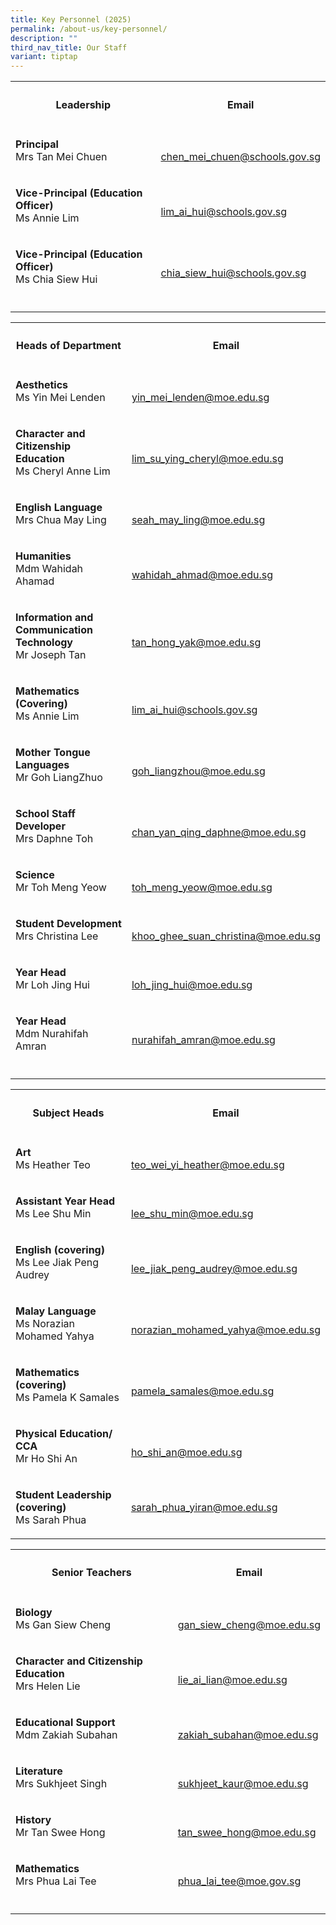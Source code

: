 ```yaml
---
title: Key Personnel (2025)
permalink: /about-us/key-personnel/
description: ""
third_nav_title: Our Staff
variant: tiptap
---
```

<table style="minWidth: 50px">
<colgroup>
<col>
<col>
</colgroup>
<tbody>
<tr>
<th rowspan="1" colspan="1">
<h4>Leadership</h4>
</th>
<th rowspan="1" colspan="1">
<h4>Email</h4>
</th>
</tr>
<tr>
<td rowspan="1" colspan="1">
<p><strong>Principal</strong> 
<br>Mrs Tan Mei Chuen</p>
</td>
<td rowspan="1" colspan="1">
<p>
<br><a href="mailto:chen_mei_chuen@schools.gov.sg" rel="noopener noreferrer nofollow" target="_blank">chen_mei_chuen@schools.gov.sg</a>
</p>
</td>
</tr>
<tr>
<td rowspan="1" colspan="1">
<p><strong>Vice-Principal (Education Officer)</strong> 
<br>Ms Annie Lim</p>
</td>
<td rowspan="1" colspan="1">
<p>
<br><a href="mailto:lim_ai_hui@schools.gov.sg" rel="noopener noreferrer nofollow" target="_blank">lim_ai_hui@schools.gov.sg</a>
</p>
</td>
</tr>
<tr>
<td rowspan="1" colspan="1">
<p><strong>Vice-Principal (Education Officer)</strong> 
<br>Ms Chia Siew Hui</p>
</td>
<td rowspan="1" colspan="1">
<p>
<br><a href="mailto:chia_siew_hui@schools.gov.sg" rel="noopener noreferrer nofollow" target="_blank">chia_siew_hui@schools.gov.sg</a>
</p>
</td>
</tr>
<tr>
<td rowspan="1" colspan="1">
<p></p>
</td>
<td rowspan="1" colspan="1">
<p></p>
</td>
</tr>
</tbody>
</table>
<table style="minWidth: 50px">
<colgroup>
<col>
<col>
</colgroup>
<tbody>
<tr>
<th rowspan="1" colspan="1">
<h4>Heads of Department</h4>
</th>
<th rowspan="1" colspan="1">
<h4>Email</h4>
</th>
</tr>
<tr>
<td rowspan="1" colspan="1">
<p><strong>Aesthetics</strong> 
<br>Ms Yin Mei Lenden</p>
</td>
<td rowspan="1" colspan="1">
<p>
<br><a href="mailto:yin_mei_lenden@moe.edu.sg" rel="noopener noreferrer nofollow" target="_blank">yin_mei_lenden@moe.edu.sg</a>
</p>
</td>
</tr>
<tr>
<td rowspan="1" colspan="1">
<p><strong>Character and Citizenship Education</strong> 
<br>Ms Cheryl Anne Lim</p>
</td>
<td rowspan="1" colspan="1">
<p>
<br><a href="mailto:lim_su_ying_cheryl@moe.edu.sg" rel="noopener noreferrer nofollow" target="_blank">lim_su_ying_cheryl@moe.edu.sg</a>
</p>
</td>
</tr>
<tr>
<td rowspan="1" colspan="1">
<p><strong>English Language</strong> 
<br>Mrs Chua May Ling</p>
</td>
<td rowspan="1" colspan="1">
<p>
<br><a href="mailto:seah_may_ling@moe.edu.sg" rel="noopener noreferrer nofollow" target="_blank">seah_may_ling@moe.edu.sg</a>
</p>
</td>
</tr>
<tr>
<td rowspan="1" colspan="1">
<p><strong>Humanities</strong> 
<br>Mdm Wahidah Ahamad</p>
</td>
<td rowspan="1" colspan="1">
<p>
<br><a href="mailto:wahidah_ahmad@moe.edu.sg" rel="noopener noreferrer nofollow" target="_blank">wahidah_ahmad@moe.edu.sg</a>
</p>
</td>
</tr>
<tr>
<td rowspan="1" colspan="1">
<p><strong>Information and Communication Technology</strong> 
<br>Mr Joseph Tan</p>
</td>
<td rowspan="1" colspan="1">
<p>
<br><a href="mailto:tan_hong_yak@moe.edu.sg" rel="noopener noreferrer nofollow" target="_blank">tan_hong_yak@moe.edu.sg</a>
</p>
</td>
</tr>
<tr>
<td rowspan="1" colspan="1">
<p><strong>Mathematics (Covering)</strong> 
<br>Ms Annie Lim</p>
</td>
<td rowspan="1" colspan="1">
<p>
<br><a href="mailto:lim_ai_hui@schools.gov.sg" rel="noopener noreferrer nofollow" target="_blank">lim_ai_hui@schools.gov.sg</a>
</p>
</td>
</tr>
<tr>
<td rowspan="1" colspan="1">
<p><strong>Mother Tongue Languages</strong> 
<br>Mr Goh LiangZhuo</p>
</td>
<td rowspan="1" colspan="1">
<p>
<br><a href="mailto:goh_liangzhou@moe.edu.sg" rel="noopener noreferrer nofollow" target="_blank">goh_liangzhou@moe.edu.sg</a>
</p>
</td>
</tr>
<tr>
<td rowspan="1" colspan="1">
<p><strong>School Staff Developer</strong> 
<br>Mrs Daphne Toh</p>
</td>
<td rowspan="1" colspan="1">
<p>
<br><a href="mailto:chan_yan_qing_daphne@moe.edu.sg" rel="noopener noreferrer nofollow" target="_blank">chan_yan_qing_daphne@moe.edu.sg</a>
</p>
</td>
</tr>
<tr>
<td rowspan="1" colspan="1">
<p><strong>Science</strong> 
<br>Mr Toh Meng Yeow</p>
</td>
<td rowspan="1" colspan="1">
<p>
<br><a href="mailto:toh_meng_yeow@moe.edu.sg" rel="noopener noreferrer nofollow" target="_blank">toh_meng_yeow@moe.edu.sg</a>
</p>
</td>
</tr>
<tr>
<td rowspan="1" colspan="1">
<p><strong>Student Development</strong> 
<br>Mrs Christina Lee</p>
</td>
<td rowspan="1" colspan="1">
<p>
<br><a href="mailto:khoo_ghee_suan_christina@moe.edu.sg" rel="noopener noreferrer nofollow" target="_blank">khoo_ghee_suan_christina@moe.edu.sg</a>
</p>
</td>
</tr>
<tr>
<td rowspan="1" colspan="1">
<p><strong>Year Head</strong> 
<br>Mr Loh Jing Hui</p>
</td>
<td rowspan="1" colspan="1">
<p>
<br><a href="mailto:loh_jing_hui@moe.edu.sg" rel="noopener noreferrer nofollow" target="_blank">loh_jing_hui@moe.edu.sg</a>
</p>
</td>
</tr>
<tr>
<td rowspan="1" colspan="1">
<p><strong>Year Head</strong> 
<br>Mdm Nurahifah Amran</p>
</td>
<td rowspan="1" colspan="1">
<p>
<br><a href="mailto:nurahifah_amran@moe.edu.sg" rel="noopener noreferrer nofollow" target="_blank">nurahifah_amran@moe.edu.sg</a>
</p>
</td>
</tr>
<tr>
<td rowspan="1" colspan="1">
<p></p>
</td>
<td rowspan="1" colspan="1">
<p></p>
</td>
</tr>
</tbody>
</table>
<table style="minWidth: 50px">
<colgroup>
<col>
<col>
</colgroup>
<tbody>
<tr>
<th rowspan="1" colspan="1">
<h4>Subject Heads</h4>
</th>
<th rowspan="1" colspan="1">
<h4>Email</h4>
</th>
</tr>
<tr>
<td rowspan="1" colspan="1">
<p><strong>Art</strong> 
<br>Ms Heather Teo</p>
</td>
<td rowspan="1" colspan="1">
<p>
<br><a href="mailto:teo_wei_yi_heather@moe.edu.sg" rel="noopener noreferrer nofollow" target="_blank">teo_wei_yi_heather@moe.edu.sg</a>
</p>
</td>
</tr>
<tr>
<td rowspan="1" colspan="1">
<p><strong>Assistant Year Head</strong> 
<br>Ms Lee Shu Min</p>
</td>
<td rowspan="1" colspan="1">
<p>
<br><a href="mailto:lee_shu_min@moe.edu.sg" rel="noopener noreferrer nofollow" target="_blank">lee_shu_min@moe.edu.sg</a>
</p>
</td>
</tr>
<tr>
<td rowspan="1" colspan="1">
<p><strong>English</strong>  <strong>(covering)</strong>
<br>Ms Lee Jiak Peng Audrey</p>
</td>
<td rowspan="1" colspan="1">
<p>
<br><a href="mailto:lee_jiak_peng_audrey@moe.edu.sg" rel="noopener noreferrer nofollow" target="_blank">lee_jiak_peng_audrey@moe.edu.sg</a>
</p>
</td>
</tr>
<tr>
<td rowspan="1" colspan="1">
<p><strong>Malay Language</strong> 
<br>Ms Norazian Mohamed Yahya</p>
</td>
<td rowspan="1" colspan="1">
<p>
<br><a href="mailto:norazian_mohamed_yahya@moe.edu.sg" rel="noopener noreferrer nofollow" target="_blank">norazian_mohamed_yahya@moe.edu.sg</a>
</p>
</td>
</tr>
<tr>
<td rowspan="1" colspan="1">
<p><strong>Mathematics (covering)</strong>
<br>Ms Pamela K Samales</p>
</td>
<td rowspan="1" colspan="1">
<p>
<br><a href="pamela_samales@moe.edu.sg" rel="noopener noreferrer nofollow" target="_blank">pamela_samales@moe.edu.sg</a>
</p>
</td>
</tr>
<tr>
<td rowspan="1" colspan="1">
<p><strong>Physical Education/ CCA</strong> 
<br>Mr Ho Shi An</p>
</td>
<td rowspan="1" colspan="1">
<p>
<br><a href="mailto:ho_shi_an@moe.edu.sg" rel="noopener noreferrer nofollow" target="_blank">ho_shi_an@moe.edu.sg</a>
</p>
</td>
</tr>
<tr>
<td rowspan="1" colspan="1">
<p><strong>Student Leadership (covering)</strong> 
<br>Ms Sarah Phua</p>
</td>
<td rowspan="1" colspan="1">
<p></p>
<p><a href="mailto:sarah_phua_yiran@moe.edu.sg" rel="noopener noreferrer nofollow" target="_blank">sarah_phua_yiran@moe.edu.sg</a>
</p>
</td>
</tr>
</tbody>
</table>
<table style="minWidth: 50px">
<colgroup>
<col>
<col>
</colgroup>
<tbody>
<tr>
<th rowspan="1" colspan="1">
<h4>Senior Teachers</h4>
</th>
<th rowspan="1" colspan="1">
<h4>Email</h4>
</th>
</tr>
<tr>
<td rowspan="1" colspan="1">
<p><strong>Biology</strong>
<br>Ms Gan Siew Cheng</p>
</td>
<td rowspan="1" colspan="1">
<p>
<br><a href="mailto:gan_siew_cheng@moe.edu.sg" rel="noopener nofollow" target="_blank">gan_siew_cheng@moe.edu.sg</a>
</p>
</td>
</tr>
<tr>
<td rowspan="1" colspan="1">
<p><strong>Character and Citizenship Education</strong> 
<br>Mrs Helen Lie</p>
</td>
<td rowspan="1" colspan="1">
<p>
<br><a href="mailto:lie_ai_lian@moe.edu.sg" rel="noopener noreferrer nofollow" target="_blank">lie_ai_lian@moe.edu.sg</a>
</p>
</td>
</tr>
<tr>
<td rowspan="1" colspan="1">
<p><strong>Educational Support</strong> 
<br>Mdm Zakiah Subahan</p>
</td>
<td rowspan="1" colspan="1">
<p>
<br><a href="mailto:zakiah_subahan@moe.edu.sg" rel="noopener noreferrer nofollow" target="_blank">zakiah_subahan@moe.edu.sg</a>
</p>
</td>
</tr>
<tr>
<td rowspan="1" colspan="1">
<p><strong>Literature</strong> 
<br>Mrs Sukhjeet Singh</p>
</td>
<td rowspan="1" colspan="1">
<p>
<br><a href="mailto:sukhjeet_kaur@moe.edu.sg" rel="noopener noreferrer nofollow" target="_blank">sukhjeet_kaur@moe.edu.sg</a>
</p>
</td>
</tr>
<tr>
<td rowspan="1" colspan="1">
<p><strong>History</strong> 
<br>Mr Tan Swee Hong</p>
</td>
<td rowspan="1" colspan="1">
<p>
<br><a href="mailto:tan_swee_hong@moe.edu.sg" rel="noopener noreferrer nofollow" target="_blank">tan_swee_hong@moe.edu.sg</a>
</p>
</td>
</tr>
<tr>
<td rowspan="1" colspan="1">
<p><strong>Mathematics</strong> 
<br>Mrs Phua Lai Tee</p>
</td>
<td rowspan="1" colspan="1">
<p>
<br><a href="mailto:phua_lai_tee@moe.gov.sg" rel="noopener noreferrer nofollow" target="_blank">phua_lai_tee@moe.gov.sg</a>
</p>
</td>
</tr>
<tr>
<td rowspan="1" colspan="1">
<p></p>
</td>
<td rowspan="1" colspan="1">
<p></p>
</td>
</tr>
</tbody>
</table>
<p></p>